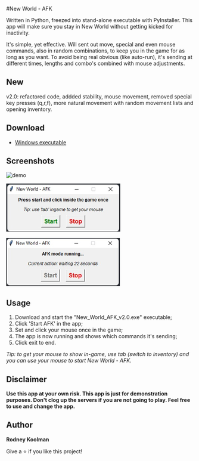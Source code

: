 #New World - AFK

Written in Python, freezed into stand-alone executable with PyInstaller. This app will make sure you stay in New World without getting kicked for inactivity.

It's simple, yet effective. Will sent out move, special and even mouse commands, also in random combinations, to keep you in the game for as long as you want. To avoid being real obvious (like auto-run), it's sending at different times, lengths and combo's combined with mouse adjustments.

## New

v2.0: refactored code, addded stability, mouse movement, removed special key presses (q,r,f), more natural movement with random movement lists and opening inventory.

## Download

- [Windows executable](<API Link> "Windows executable")

## Screenshots

![demo](/demo/demo3.gif)

![demo](/demo/demo1.jpg)

![demo](/demo/demo2.jpg)

## Usage

1. Download and start the "New_World_AFK_v2.0.exe" executable;
2. Click 'Start AFK' in the app;
3. Set and click your mouse once in the game;
4. The app is now running and shows which commands it's sending;
5. Click exit to end.

*Tip: to get your mouse to show in-game, use tab (switch to inventory) and you can use your mouse to start New World - AFK.*

## Disclaimer

**Use this app at your own risk. This app is just for demonstration purposes.
Don't clog up the servers if you are not going to play. Feel free to use and change the app.**

## Author

**Rodney Koolman**

Give a ⭐️ if you like this project!
